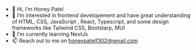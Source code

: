 - 👋 Hi, I’m Honey Patel 
- 👀 I’m interested in frontend developement and have great understanding of HTML, CSS, JavaScript , React, Typescript, and some design frameworks like Tailwind CSS, Bootstarp, MUI
- 🌱 I’m currently learning NextJs
- 📫 Reach out to me on honeypatelf302@gmail.com 

<!---
Honey0908/Honey0908 is a ✨ special ✨ repository because its `README.md` (this file) appears on your GitHub profile.
You can click the Preview link to take a look at your changes.
--->
